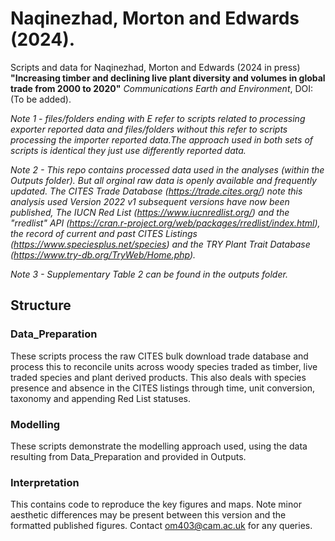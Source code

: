 # Naqinezhad, Morton and Edwards (2024).

Scripts and data for Naqinezhad, Morton and Edwards (2024 in press) **"Increasing timber and declining live plant diversity and volumes in global trade from 2000 to 2020"** *Communications Earth and Environment*, DOI: (To be added).

*Note 1 - files/folders ending with E refer to scripts related to processing exporter reported data
and files/folders without this refer to scripts processing the importer reported data.The approach
used in both sets of scripts is identical they just use differently reported data.*

*Note 2 - This repo contains processed data used in the analyses (within the Outputs folder). But all orginal raw data is openly available and frequently updated. The CITES Trade Database (https://trade.cites.org/) note this analysis used Version 2022 v1 subsequent versions have now been published, The IUCN Red List (https://www.iucnredlist.org/) and the "rredlist" API (https://cran.r-project.org/web/packages/rredlist/index.html), the record of current and past CITES Listings (https://www.speciesplus.net/species) and the TRY Plant Trait Database (https://www.try-db.org/TryWeb/Home.php).*

*Note 3 - Supplementary Table 2 can be found in the outputs folder.*

## Structure

### Data_Preparation
These scripts process the raw CITES bulk download trade database and process this to reconcile units across woody species traded as timber, live traded species and plant derived products. This also deals with species presence and absence in the CITES listings through time, unit conversion, taxonomy and appending Red List statuses.

### Modelling
These scripts demonstrate the modelling approach used, using the data resulting from Data_Preparation and provided in Outputs.

### Interpretation
This contains code to reproduce the key figures and maps. Note minor aesthetic differences may be present between this version and the formatted published figures. Contact om403@cam.ac.uk for any queries.